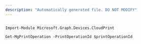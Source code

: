 ```yaml
---
description: "Automatically generated file. DO NOT MODIFY"
---
```


```powershellv1

Import-Module Microsoft.Graph.Devices.CloudPrint

Get-MgPrintOperation -PrintOperationId $printOperationId

```